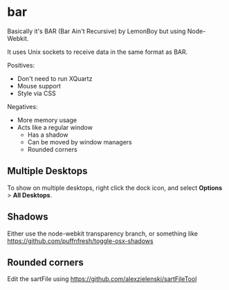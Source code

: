 bar
===

Basically it's BAR (Bar Ain't Recursive) by LemonBoy but using Node-Webkit.

It uses Unix sockets to receive data in the same format as BAR.

Positives:

- Don't need to run XQuartz
- Mouse support
- Style via CSS

Negatives:

- More memory usage
- Acts like a regular window
  - Has a shadow
  - Can be moved by window managers
  - Rounded corners

## Multiple Desktops

To show on multiple desktops, right click the dock icon, and select **Options** > **All Desktops**.

## Shadows

Either use the node-webkit transparency branch, or something like https://github.com/puffnfresh/toggle-osx-shadows

## Rounded corners

Edit the sartFile using https://github.com/alexzielenski/sartFileTool
